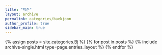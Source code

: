 ```yaml
---
title: "백준"
layout: archive
permalink: categories/baekjoon
author_profile: true
sidebar_main: true
---
```



{% assign posts = site.categories.Bj %}
{% for post in posts %} {% include archive-single.html type=page.entries_layout %} {% endfor %}